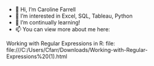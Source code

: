 - 👋 Hi, I’m Caroline Farrell
- 👀 I’m interested in Excel, SQL, Tableau, Python
- 🌱 I’m continually learning!
- 📫 You can view more about me here: 

Working with Regular Expressions in R: file: file:///C:/Users/Cfarr/Downloads/Working-with-Regular-Expressions%20(1).html
<!---
carolinefarrell1/carolinefarrell1 is a ✨ special ✨ repository because its `README.md` (this file) appears on your GitHub profile.
You can click the Preview link to take a look at your changes.
--->
